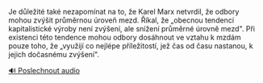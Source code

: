
Je důležité také nezapomínat na to, že Karel Marx netvrdil, že odbory mohou zvýšit průměrnou úroveň mezd. Říkal, že „obecnou tendencí kapitalistické výroby není zvýšení, ale snížení průměrné úrovně mezd". Při existenci této tendence mohou odbory dosáhnout ve vztahu k mzdám pouze toho, že „využijí co nejlépe příležitostí, jež čas od času nastanou, k jejich dočasnému zvýšení".

[🔊 Poslechnout audio](/data/7-paragraphs/audio/chapter_153/para_003-Je-dleit-tak-nezapomnat-na-to-e-Karel-Marx.mp3)
